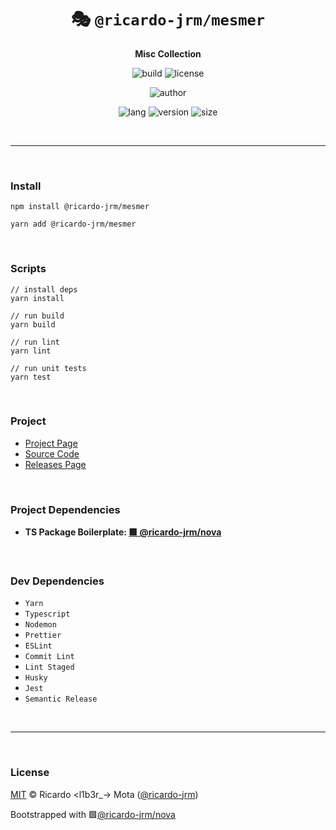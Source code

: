 <div align="center">

# 🎭 `@ricardo-jrm/mesmer`

<b>Misc Collection</b>

![build](https://img.shields.io/github/workflow/status/ricardo-jrm/mesmer/Continuous%20Integration?style=for-the-badge)
![license](https://img.shields.io/github/license/ricardo-jrm/mesmer?style=for-the-badge)

![author](<https://img.shields.io/badge/Author-Ricardo%20%3Cl1b3r__--%3E%20Mota%20(%40ricardo--jrm)-orange?style=for-the-badge>)

![lang](https://img.shields.io/github/languages/top/ricardo-jrm/mesmer?style=for-the-badge)
![version](https://img.shields.io/npm/v/@ricardo-jrm/mesmer?style=for-the-badge)
![size](https://img.shields.io/bundlephobia/min/@ricardo-jrm/mesmer?style=for-the-badge)

</div>

<br />

---

<br />

### <b>Install</b>

```tsx
npm install @ricardo-jrm/mesmer

yarn add @ricardo-jrm/mesmer
```

<br />

### <b>Scripts</b>

```tsx
// install deps
yarn install

// run build
yarn build

// run lint
yarn lint

// run unit tests
yarn test
```

<br />

### <b>Project</b>

- [Project Page](https://l1b3r.notion.site/mesmer-85440962eefc4a59842950e4a3e916e2)
- [Source Code](https://github.com/ricardo-jrm/mesmer)
- [Releases Page](https://github.com/ricardo-jrm/mesmer/releases)

<br />

### <b>Project Dependencies</b>

- <b>TS Package Boilerplate: [🟪 @ricardo-jrm/nova](https://github.com/ricardo-jrm/nova)</b>

<br />

### <b>Dev Dependencies</b>

- `Yarn`
- `Typescript`
- `Nodemon`
- `Prettier`
- `ESLint`
- `Commit Lint`
- `Lint Staged`
- `Husky`
- `Jest`
- `Semantic Release`

<br />

---

<br />

### <b>License</b>

[MIT](https://github.com/ricardo-jrm/mesmer/blob/main/LICENSE) © Ricardo <l1b3r\_-> Mota ([@ricardo-jrm](https://github.com/ricardo-jrm))

Bootstrapped with 🟪[@ricardo-jrm/nova](https://github.com/ricardo-jrm/nova)

<br />
